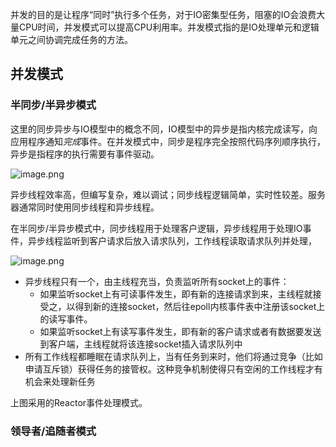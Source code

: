 并发的目的是让程序“同时”执行多个任务，对于IO密集型任务，阻塞的IO会浪费大量CPU时间，并发模式可以提高CPU利用率。并发模式指的是IO处理单元和逻辑单元之间协调完成任务的方法。

## 并发模式

### 半同步/半异步模式

这里的同步异步与IO模型中的概念不同，IO模型中的异步是指内核完成读写，向应用程序通知*完成*事件。在并发模式中，同步是程序完全按照代码序列顺序执行，异步是指程序的执行需要有事件驱动。

![image.png](assets/image-20210827174411-mqe8wmb.png)

异步线程效率高，但编写复杂，难以调试；同步线程逻辑简单，实时性较差。服务器通常同时使用同步线程和异步线程。

在半同步/半异步模式中，同步线程用于处理客户逻辑，异步线程用于处理IO事件，异步线程监听到客户请求后放入请求队列，工作线程读取请求队列并处理，

![image.png](assets/image-20210827175734-jfbz1v5.png)

* 异步线程只有一个，由主线程充当，负责监听所有socket上的事件：
  * 如果监听socket上有可读事件发生，即有新的连接请求到来，主线程就接受之，以得到新的连接socket，然后往epoll内核事件表中注册该socket上的读写事件。
  * 如果监听socket上有读写事件发生，即有新的客户请求或者有数据要发送到客户端，主线程就将该连接socket插入请求队列中
* 所有工作线程都睡眠在请求队列上，当有任务到来时，他们将通过竞争（比如申请互斥锁）获得任务的接管权。这种竞争机制使得只有空闲的工作线程才有机会来处理新任务

上图采用的Reactor事件处理模式。

### 领导者/追随者模式
